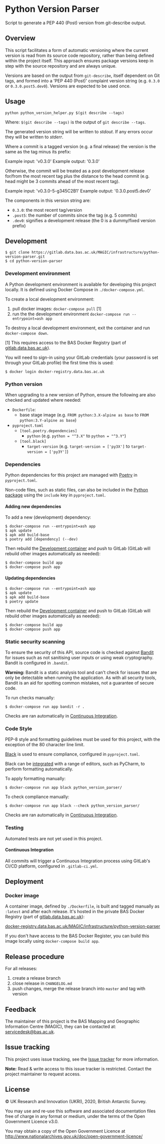 # Python Version Parser

Script to generate a PEP 440 (Post) version from git-describe output.

## Overview

This script facilitates a form of automatic versioning where the current version is read from its source code
repository, rather than being defined within the project itself. This approach ensures package versions keep in step
with the source repository and are always unique.

Versions are based on the output from `git-describe`, itself dependent on Git tags, and formed into a 'PEP 440 (Post)'
complaint version string (e.g. `0.3.0` or `0.3.0.post5.dev0`). Versions are expected to be used once.

## Usage

```
python python_version_helper.py $(git describe --tags)
```

Where: `$(git describe --tags)` is the output of `git describe --tags`.

The generated version string will be written to *stdout*. If any errors occur they will be written to *stderr*.

Where a commit is a tagged version (e.g. a final release) the version is the same as the tag minus its prefix:

Example input: 'v0.3.0'
Example output: '0.3.0'

Otherwise, the commit will be treated as a post development release for/from the most recent tag plus the distance to
the head commit (e.g. head might be 3 commits ahead of the most recent tag).

Example input:  'v0.3.0-5-g345C2B1'
Example output: '0.3.0.post5.dev0'

The components in this version string are:

* `0.3.0`: the most recent tag/version
* `.post5`: the number of commits since the tag (e.g. 5 commits)
* `.dev0`: signifies a development release (the 0 is a dummy/fixed version prefix)

## Development

```shell
$ git clone https://gitlab.data.bas.ac.uk/MAGIC/infrastructure/python-version-parser.git
$ cd python-version-parser
```

### Development environment

A Python development environment is available for developing this project locally. It is defined using Docker Compose
in `./docker-compose.yml`.

To create a local development environment:

1. pull docker images: `docker-compose pull` [1]
3. run the the development environment `docker-compose run --entrypoint=ash app`

To destroy a local development environment, exit the container and run `docker-compose down`.

[1] This requires access to the BAS Docker Registry (part of [gitlab.data.bas.ac.uk](https://gitlab.data.bas.ac.uk)).

You will need to sign-in using your GitLab credentials (your password is set through your GitLab profile) the first
time this is used:

```shell
$ docker login docker-registry.data.bas.ac.uk
```

### Python version

When upgrading to a new version of Python, ensure the following are also checked and updated where needed:

* `Dockerfile`:
    * base stage image (e.g. `FROM python:3.X-alpine as base` to `FROM python:3.Y-alpine as base`)
* `pyproject.toml`
    * `[tool.poetry.dependencies]`
        * `python` (e.g. `python = "^3.X"` to `python = "^3.Y"`)
    * `[tool.black]`
        * `target-version` (e.g. `target-version = ['py3X']` to `target-version = ['py3Y']`)

### Dependencies

Python dependencies for this project are managed with [Poetry](https://python-poetry.org) in `pyproject.toml`.

Non-code files, such as static files, can also be included in the [Python package](#python-package) using the
`include` key in `pyproject.toml`.

#### Adding new dependencies

To add a new (development) dependency:

```shell
$ docker-compose run --entrypoint=ash app
$ apk update
$ apk add build-base
$ poetry add [dependency] (--dev)
```

Then rebuild the [Development container](#development-container) and push to GitLab (GitLab will rebuild other images
automatically as needed):

```shell
$ docker-compose build app
$ docker-compose push app
```

#### Updating dependencies

```shell
$ docker-compose run --entrypoint=ash app
$ apk update
$ apk add build-base
$ poetry update
```

Then rebuild the [Development container](#development-container) and push to GitLab (GitLab will rebuild other images
automatically as needed):

```shell
$ docker-compose build app
$ docker-compose push app
```

### Static security scanning

To ensure the security of this API, source code is checked against [Bandit](https://github.com/PyCQA/bandit) for issues
such as not sanitising user inputs or using weak cryptography. Bandit is configured in `.bandit`.

**Warning:** Bandit is a static analysis tool and can't check for issues that are only be detectable when running the
application. As with all security tools, Bandit is an aid for spotting common mistakes, not a guarantee of secure code.

To run checks manually:

```shell
$ docker-compose run app bandit -r .
```

Checks are ran automatically in [Continuous Integration](#continuous-integration).

### Code Style

PEP-8 style and formatting guidelines must be used for this project, with the exception of the 80 character line limit.

[Black](https://github.com/psf/black) is used to ensure compliance, configured in `pyproject.toml`.

Black can be [integrated](https://black.readthedocs.io/en/stable/editor_integration.html#pycharm-intellij-idea) with a
range of editors, such as PyCharm, to perform formatting automatically.

To apply formatting manually:

```shell
$ docker-compose run app black python_version_parser/
```

To check compliance manually:

```shell
$ docker-compose run app black --check python_version_parser/
```

Checks are ran automatically in [Continuous Integration](#continuous-integration).

### Testing

Automated tests are not yet used in this project.

#### Continuous Integration

All commits will trigger a Continuous Integration process using GitLab's CI/CD platform, configured in `.gitlab-ci.yml`.

## Deployment

### Docker image

A container image, defined by `./Dockerfile`, is built and tagged manually as `:latest` and after each release. It's
hosted in the private BAS Docker Registry (part of [gitlab.data.bas.ac.uk](https://gitlab.data.bas.ac.uk)):

[docker-registry.data.bas.ac.uk/MAGIC/infrastructure/python-version-parser](https://docker-registry.data.bas.ac.uk/magic/infrastructure/python-version-parser/container_registry)

If you don't have access to the BAS Docker Register, you can build this image locally using `docker-compose build app`.

## Release procedure

For all releases:

1. create a release branch
2. close release in `CHANGELOG.md`
3. push changes, merge the release branch into `master` and tag with version

## Feedback

The maintainer of this project is the BAS Mapping and Geographic Information Centre (MAGIC), they can be contacted at:
[servicedesk@bas.ac.uk](mailto:servicedesk@bas.ac.uk).

## Issue tracking

This project uses issue tracking, see the
[Issue tracker](https://gitlab.data.bas.ac.uk/MAGIC/infrastructure/python-version-parser/issues) for more information.

**Note:** Read & write access to this issue tracker is restricted. Contact the project maintainer to request access.

## License

© UK Research and Innovation (UKRI), 2020, British Antarctic Survey.

You may use and re-use this software and associated documentation files free of charge in any format or medium, under
the terms of the Open Government Licence v3.0.

You may obtain a copy of the Open Government Licence at http://www.nationalarchives.gov.uk/doc/open-government-licence/
